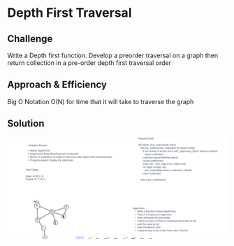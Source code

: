 # Depth First Traversal


## Challenge

Write a Depth first function. Develop a preorder traversal on a graph then return collection in a pre-order
depth first traversal order

## Approach & Efficiency

Big O Notation
O(N) for time that it will take to traverse the graph

## Solution

![Whiteboard 38](whiteboard_challenge38.png)
